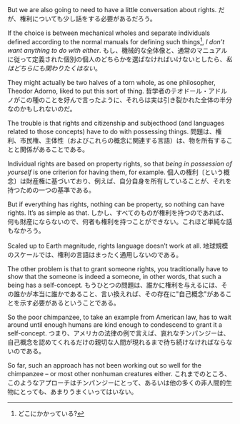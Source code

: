 But we are also going to need to have a little conversation about rights.
だが、権利についても少し話をする必要があるだろう。

If the choice is between mechanical wholes and separate individuals defined according to the normal manuals for defining such things[^1], _I don’t want anything to do with either_.
もし、機械的な全体像と、通常のマニュアルに従って定義された個別の個人のどちらかを選ばなければいけないとしたら、_私はどちらにも関わりたくはない_。

They might actually be two halves of a torn whole, as one philosopher, Theodor Adorno, liked to put this sort of thing.
哲学者のテオドール・アドルノがこの種のことを好んで言ったように、それらは実は引き裂かれた全体の半分なのかもしれないのだ。

The trouble is that rights and citizenship and subjecthood (and languages related to those concepts) have to do with possessing things.
問題は、権利、市民権、主体性（およびこれらの概念に関連する言語）は、物を所有することと関係があることである。

Individual rights are based on property rights, so that _being in possession of yourself_ is one criterion for having them, for example.
個人の権利〔という概念〕は財産権に基づいており、例えば、自分自身を所有していることが、それを持つための一つの基準である。

But if everything has rights, nothing can be property, so nothing can have rights. It’s as simple as that.
しかし、すべてのものが権利を持つのであれば、何も財産にならないので、何者も権利を持つことができない。これほど単純な話もなかろう。

Scaled up to Earth magnitude, rights language doesn’t work at all.
地球規模のスケールでは、権利の言語はまったく通用しないのである。

The other problem is that to grant someone rights, you traditionally have to show that the someone is indeed a someone, in other words, that such a being has a self-concept.
もうひとつの問題は、誰かに権利を与えるには、その誰かが本当に誰かであること、言い換えれば、その存在に"自己概念"があることを示す必要があるということである。

So the poor chimpanzee, to take an example from American law, has to wait around until enough humans are kind enough to condescend to grant it a self-concept.
つまり、アメリカの法律の例で言えば、哀れなチンパンジーは、自己概念を認めてくれるだけの親切な人間が現れるまで待ち続けなければならないのである。

So far, such an approach has not been working out so well for the chimpanzee – or most other nonhuman creatures either.
これまでのところ、このようなアプローチはチンパンジーにとって、あるいは他の多くの非人間的生物にとっても、あまりうまくいってはいない。

[^1]: どこにかかっている?
